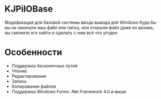 # KJPiIOBase
Модификация для базовой системы ввода вывода для Windows
Куда бы вы ни закинули ваш файл или папку, или открыли файл даже из архива, вы сможете его найти и сделать с ним всё что угодно
# Особенности
* Поддержка бесконечных путей
* Чтение
* Редактирование
* Запись
* Копирование файлов
* Поддержка Windows Forms .Net Framework 4.0 и выше
